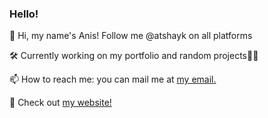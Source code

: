 ### Hello!

👋 Hi, my name's Anis! Follow me @atshayk on all platforms

🛠️ Currently working on my portfolio and random projects🤷‍♀️

📫 How to reach me: you can mail me at [my email.](anistimurshayk@gmail.com)

💼 Check out [my website!](https://atshayk.github.io/portfolio/)
